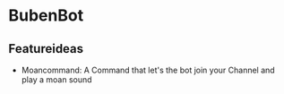 # BubenBot
## Featureideas
- Moancommand: A Command that let's the bot join your Channel and play a moan sound

